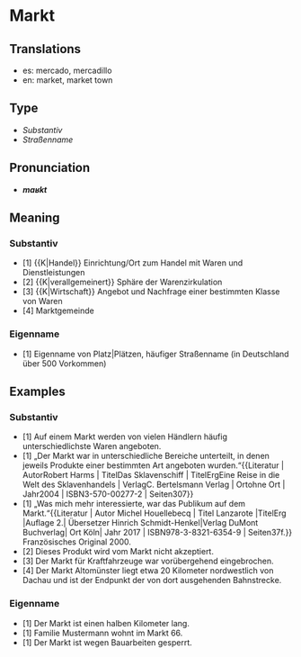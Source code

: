 # Markt
## Translations
- es: mercado, mercadillo
- en: market, market town
## Type
- _Substantiv_
- _Straßenname_
## Pronunciation
- **_maʁkt_**
## Meaning
### Substantiv
- [1] {{K|Handel}} Einrichtung/Ort zum Handel mit Waren und Dienstleistungen
- [2] {{K|verallgemeinert}} Sphäre der Warenzirkulation
- [3] {{K|Wirtschaft}} Angebot und Nachfrage einer bestimmten Klasse von Waren
- [4] Marktgemeinde
### Eigenname
- [1] Eigenname von Platz|Plätzen, häufiger Straßenname (in Deutschland über 500 Vorkommen)
## Examples
### Substantiv
- [1] Auf einem Markt werden von vielen Händlern häufig unterschiedlichste Waren angeboten.
- [1] „Der Markt war in unterschiedliche Bereiche unterteilt, in denen jeweils Produkte einer bestimmten Art angeboten wurden.“<ref>{{Literatur | AutorRobert Harms | TitelDas Sklavenschiff | TitelErgEine Reise in die Welt des Sklavenhandels | VerlagC. Bertelsmann Verlag | Ortohne Ort | Jahr2004 | ISBN3-570-00277-2 | Seiten307}}</ref>
- [1] „Was mich mehr interessierte, war das Publikum auf dem Markt.“<ref>{{Literatur | Autor Michel Houellebecq | Titel Lanzarote |TitelErg  |Auflage 2.| Übersetzer Hinrich Schmidt-Henkel|Verlag DuMont Buchverlag| Ort Köln| Jahr 2017 | ISBN978-3-8321-6354-9 | Seiten37f.}} Französisches Original 2000.</ref>
- [2] Dieses Produkt wird vom Markt nicht akzeptiert.
- [3] Der Markt für Kraftfahrzeuge war vorübergehend eingebrochen.
- [4] Der Markt Altomünster liegt etwa 20 Kilometer nordwestlich von Dachau und ist der Endpunkt der von dort ausgehenden Bahnstrecke.
### Eigenname
- [1] Der Markt ist einen halben Kilometer lang.
- [1] Familie Mustermann wohnt im Markt 66.
- [1] Der Markt ist wegen Bauarbeiten gesperrt.
